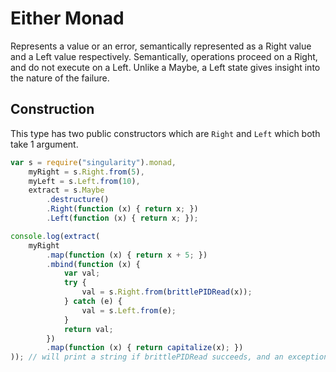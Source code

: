 # Either Monad

Represents a value or an error, semantically represented as a Right value and a Left value respectively.  Semantically, operations proceed on a Right, and do not execute on a Left.  Unlike a Maybe, a Left state gives insight into the nature of the failure.

## Construction
This type has two public constructors which are ```Right``` and ```Left``` which both take 1 argument.

```javascript
var s = require("singularity").monad,
    myRight = s.Right.from(5),
    myLeft = s.Left.from(10),
    extract = s.Maybe
        .destructure()
        .Right(function (x) { return x; })
        .Left(function (x) { return x; });

console.log(extract(
    myRight
        .map(function (x) { return x + 5; })
        .mbind(function (x) {
            var val;
            try {
                val = s.Right.from(brittlePIDRead(x));
            } catch (e) {
                val = s.Left.from(e);
            }
            return val;
        })
        .map(function (x) { return capitalize(x); })
)); // will print a string if brittlePIDRead succeeds, and an exception if it fails
```